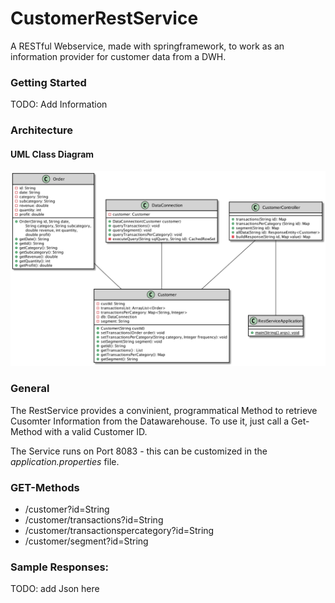 # CustomerRestService
A RESTful Webservice, made with springframework, to work as an information provider for customer data from a DWH. 

### Getting Started
TODO: Add Information

### Architecture

#### UML Class Diagram

![Alt text](./customer.png?raw=true "Class Diagram")

### General
The RestService provides a convinient, programmatical Method to
retrieve Cusomter Information from the Datawarehouse. To use it,
just call a Get-Method with a valid Customer ID.

The Service runs on Port 8083 - this can be customized in the <i> application.properties</i> file.

### GET-Methods
* /customer?id=String
* /customer/transactions?id=String
* /customer/transactionspercategory?id=String
* /customer/segment?id=String

### Sample Responses:

TODO: add Json here

